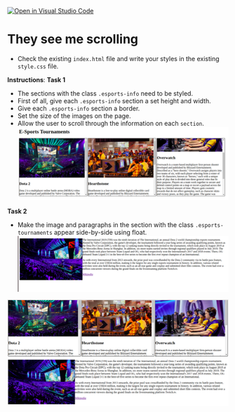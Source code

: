 [![Open in Visual Studio Code](https://classroom.github.com/assets/open-in-vscode-c66648af7eb3fe8bc4f294546bfd86ef473780cde1dea487d3c4ff354943c9ae.svg)](https://classroom.github.com/online_ide?assignment_repo_id=9686247&assignment_repo_type=AssignmentRepo)
# They see me scrolling
* Check the existing `index.html` file and write your styles in the existing `style.css` file.

**Instructions**: 
**Task 1**
* The sections with the class `.esports-info` need to be styled. 
* First of all, give each `.esports-info` section a set height and width.
* Give each `.esports-info` section a border. 
* Set the size of the images on the page. 
* Allow the user to scroll through the information on each `section`.
![reference-task1](/images/reference-task1.png)

**Task 2**
* Make the image and paragraphs in the section with the class `.esports-tournaments` appear side-by-side using float. 
![reference-task2](/images/reference-task2.png)

![reference-task](/images/reference.png)